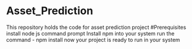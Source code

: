 # Asset_Prediction
This repository holds the code for asset prediction project
#Prerequisites
install node js command prompt
Install npm into your system
run the command - npm install
now your project is ready to run in your system
